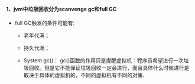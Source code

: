 #### 1、jvm中垃圾回收分为scanvenge gc和full GC 

- full GC触发的条件可能有:

  - 老年代满；

  - 持久代满；

  - System.gc()： gc()函数的作用只是提醒虚拟机：程序员希望进行一次垃圾回收。但是它不能保证垃圾回收一定会进行，而且具体什么时候进行是取决于具体的虚拟机的，不同的虚拟机有不同的对策.